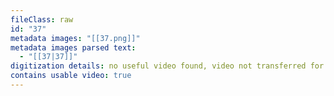 ```yaml
---
fileClass: raw
id: "37"
metadata images: "[[37.png]]"
metadata images parsed text:
  - "[[37|37]]"
digitization details: no useful video found, video not transferred for parsing
contains usable video: true
---
```

